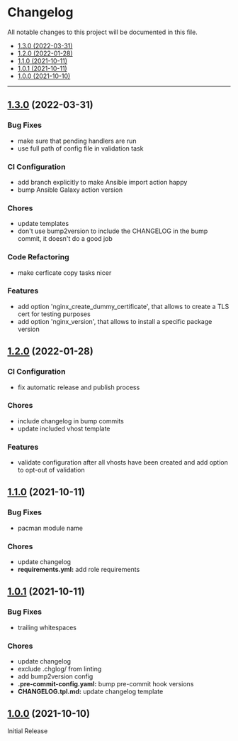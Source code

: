 # Changelog

All notable changes to this project will be documented in this file.

- [1.3.0 (2022-03-31)](#130-2022-03-31)
- [1.2.0 (2022-01-28)](#120-2022-01-28)
- [1.1.0 (2021-10-11)](#110-2021-10-11)
- [1.0.1 (2021-10-11)](#101-2021-10-11)
- [1.0.0 (2021-10-10)](#100-2021-10-10)

---

<a name="1.3.0"></a>
## [1.3.0](https://github.com/aisbergg/ansible-role-nginx/compare/v1.2.0...v1.3.0) (2022-03-31)

### Bug Fixes

- make sure that pending handlers are run
- use full path of config file in validation task

### CI Configuration

- add branch explicitly to make Ansible import action happy
- bump Ansible Galaxy action version

### Chores

- update templates
- don't use bump2version to include the CHANGELOG in the bump commit, it doesn't do a good job

### Code Refactoring

- make cerficate copy tasks nicer

### Features

- add option 'nginx_create_dummy_certificate', that allows to create a TLS cert for testing purposes
- add option 'nginx_version', that allows to install a specific package version


<a name="1.2.0"></a>
## [1.2.0](https://github.com/aisbergg/ansible-role-nginx/compare/v1.1.0...v1.2.0) (2022-01-28)

### CI Configuration

- fix automatic release and publish process

### Chores

- include changelog in bump commits
- update included vhost template

### Features

- validate configuration after all vhosts have been created and add option to opt-out of validation


<a name="1.1.0"></a>
## [1.1.0](https://github.com/aisbergg/ansible-role-nginx/compare/v1.0.1...v1.1.0) (2021-10-11)

### Bug Fixes

- pacman module name

### Chores

- update changelog
- **requirements.yml:** add role requirements


<a name="1.0.1"></a>
## [1.0.1](https://github.com/aisbergg/ansible-role-nginx/compare/v1.0.0...v1.0.1) (2021-10-11)

### Bug Fixes

- trailing whitespaces

### Chores

- update changelog
- exclude .chglog/ from linting
- add bump2version config
- **.pre-commit-config.yaml:** bump pre-commit hook versions
- **CHANGELOG.tpl.md:** update changelog template


<a name="1.0.0"></a>
## [1.0.0]() (2021-10-10)

Initial Release
